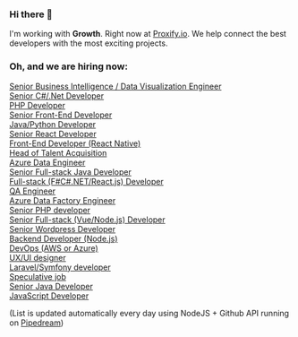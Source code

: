 ### Hi there 👋

I'm working with **Growth**. Right now at [Proxify.io](https://proxify.io/). We help connect the best developers with the most exciting projects. 

### Oh, and we are hiring now:

<!-- dev -->
[Senior Business Intelligence / Data Visualization Engineer](https://career.proxify.io/jobs/1013862?utm_source=gh_list) <br />[Senior C#/.Net Developer](https://career.proxify.io/jobs/1010238?utm_source=gh_list) <br />[PHP Developer](https://career.proxify.io/jobs/1009305?utm_source=gh_list) <br />[Senior Front-End Developer](https://career.proxify.io/jobs/1009113?utm_source=gh_list) <br />[Java/Python Developer](https://career.proxify.io/jobs/1008958?utm_source=gh_list) <br />[Senior React Developer](https://career.proxify.io/jobs/1007908?utm_source=gh_list) <br />[Front-End Developer (React Native)](https://career.proxify.io/jobs/1007907?utm_source=gh_list) <br />[Head of Talent Acquisition](https://career.proxify.io/jobs/992666?utm_source=gh_list) <br />[Azure Data Engineer](https://career.proxify.io/jobs/979962?utm_source=gh_list) <br />[Senior Full-stack Java Developer](https://career.proxify.io/jobs/966886?utm_source=gh_list) <br />[Full-stack (F#C#.NET/React.js) Developer](https://career.proxify.io/jobs/965302?utm_source=gh_list) <br />[QA Engineer](https://career.proxify.io/jobs/952691?utm_source=gh_list) <br />[Azure Data Factory Engineer](https://career.proxify.io/jobs/950681?utm_source=gh_list) <br />[Senior PHP developer](https://career.proxify.io/jobs/943401?utm_source=gh_list) <br />[Senior Full-stack (Vue/Node.js) Developer](https://career.proxify.io/jobs/937170?utm_source=gh_list) <br />[Senior Wordpress Developer](https://career.proxify.io/jobs/906284?utm_source=gh_list) <br />[Backend Developer (Node.js)](https://career.proxify.io/jobs/897078?utm_source=gh_list) <br />[DevOps (AWS or Azure)](https://career.proxify.io/jobs/884852?utm_source=gh_list) <br />[UX/UI designer](https://career.proxify.io/jobs/783497?utm_source=gh_list) <br />[Laravel/Symfony developer](https://career.proxify.io/jobs/294168?utm_source=gh_list) <br />[Speculative job](https://career.proxify.io/jobs/290430?utm_source=gh_list) <br />[Senior Java Developer](https://career.proxify.io/jobs/271850?utm_source=gh_list) <br />[JavaScript Developer](https://career.proxify.io/jobs/155255?utm_source=gh_list) <br />
<!-- devend -->

(List is updated automatically every day using NodeJS + Github API running on [Pipedream](https://github.com/PipedreamHQ))
